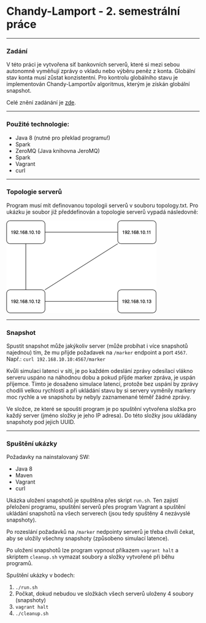 # Chandy-Lamport - 2. semestrální práce

---

### Zadání
V této práci je vytvořena síť bankovních serverů, které si mezi sebou autonomně vyměňují zprávy o vkladu nebo výběru peněz z konta. Globální stav konta musí zůstat konzistentní. Pro kontrolu globálního stavu je implementován Chandy-Lamportův algoritmus, kterým je získán globální snapshot. 

Celé znění zadánání je [zde](https://github.com/mazinv/Chandy-Lamport/blob/master/misc/zadani-sem-prace-2.pdf).

---

### Použité technologie:
- Java 8 (nutné pro překlad programu!)
- Spark
- ZeroMQ (Java knihovna JeroMQ)
- Spark
- Vagrant
- curl

---

### Topologie serverů
Program musí mít definovanou topologii serverů v souboru topology.txt. Pro ukázku je soubor již předdefinován a topologie serverů vypadá následovně:

![Topologie](https://github.com/mazinv/Chandy-Lamport/blob/master/misc/topology.png)

---

### Snapshot
Spustit snapshot může jakýkoliv server (může probíhat i více snapshotů najednou) tím, že mu přijde požadavek na `/marker` endpoint a port `4567`. Např.:
`curl 192.168.10.10:4567/marker`

Kvůli simulaci latenci v síti, je po každém odeslání zprávy odesílací vlákno serveru uspáno na náhodnou dobu a pokud příjde marker zpráva, je uspán příjemce. Tímto je dosaženo simulace latencí, protože bez uspání by zprávy chodili velkou rychlostí a při ukládání stavu by si servery vyměnily markery moc rychle a ve snapshotu by nebyly zaznamenané téměř žádné zprávy.

Ve složce, ze které se spouští program je po spuštění vytvořena složka pro každý server (jméno složky je jeho IP adresa). Do této složky jsou ukládány snapshoty pod jejich UUID.

---

### Spuštění ukázky
Požadavky na nainstalovaný SW:
- Java 8
- Maven
- Vagrant
- curl

Ukázka uložení snapshotů je spuštěna přes skript `run.sh`. Ten zajistí přeložení programu, spuštění serverů přes program Vagrant a spuštění ukládání snapshotů na všech serverech (jsou tedy spuštěny 4 nezávyslé snapshoty). 

Po rozeslání požadavků na `/marker` nedpointy serverů je třeba chvíli čekat, aby se uložily všechny snapshoty (způsobeno simulací latence).

Po uložení snapshotů lze program vypnout příkazem `vagrant halt` a skriptem `cleanup.sh` vymazat soubory a složky vytvořené při běhu programů.

Spuštění ukázky v bodech:
1) `./run.sh`
2) Počkat, dokud nebudou ve složkách všech serverů uloženy 4 soubory (snapshoty)
3) `vagrant halt`
4) `./cleanup.sh`
